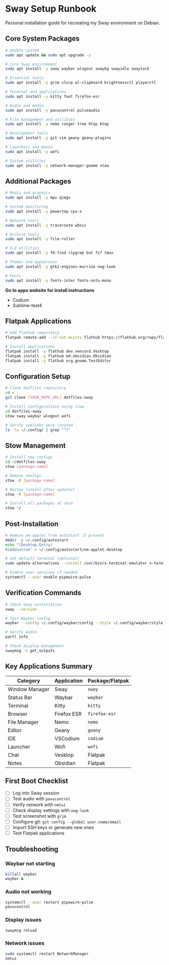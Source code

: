 # Sway Setup Runbook

Personal installation guide for recreating my Sway environment on Debian.

## Core System Packages

```bash
# Update system
sudo apt update && sudo apt upgrade -y

# Core Sway environment
sudo apt install -y sway waybar wlogout swaybg swayidle swaylock

# Essential tools
sudo apt install -y grim slurp wl-clipboard brightnessctl playerctl

# Terminal and applications
sudo apt install -y kitty foot firefox-esr

# Audio and media
sudo apt install -y pavucontrol pulseaudio

# File management and utilities
sudo apt install -y nemo ranger tree htop btop

# Development tools
sudo apt install -y git vim geany geany-plugins 

# Launchers and menus
sudo apt install -y wofi

# System utilities
sudo apt install -y network-manager-gnome stow
```

## Additional Packages

```bash
# Media and graphics
sudo apt install -y mpv qimgv

# System monitoring
sudo apt install -y powertop cpu-x

# Network tools
sudo apt install -y traceroute whois

# Archive tools
sudo apt install -y file-roller

# CLI utilities
sudo apt install -y fd-find ripgrep bat fzf tmux

# Themes and appearance
sudo apt install -y gtk2-engines-murrine nwg-look

# Fonts
sudo apt install -y fonts-inter fonts-noto-mono
```

**Go to apps website for install instructions**
- Codium
- Sublime-text4

## Flatpak Applications

```bash
# Add Flathub repository
flatpak remote-add --if-not-exists flathub https://flathub.org/repo/flathub.flatpakrepo

# Install applications
flatpak install -y flathub dev.vencord.Vesktop
flatpak install -y flathub md.obsidian.Obsidian
flatpak install -y flathub org.gnome.TextEditor
```

## Configuration Setup

```bash
# Clone dotfiles repository
cd ~
git clone [YOUR_REPO_URL] dotfiles-sway

# Install configurations using stow
cd dotfiles-sway
stow sway waybar wlogout wofi

# Verify symlinks were created
ls -la ~/.config/ | grep "^l"
```

## Stow Management

```bash
# Install new configs
cd ~/dotfiles-sway
stow [package-name]

# Remove configs  
stow -D [package-name]

# Restow (useful after updates)
stow -R [package-name]

# Install all packages at once
stow */
```

## Post-Installation

```bash
# Remove nm-applet from autostart if present
mkdir -p ~/.config/autostart
echo "[Desktop Entry]
Hidden=true" > ~/.config/autostart/nm-applet.desktop

# Set default terminal (optional)
sudo update-alternatives --install /usr/bin/x-terminal-emulator x-terminal-emulator /usr/bin/kitty 50

# Enable user services if needed
systemctl --user enable pipewire-pulse
```

## Verification Commands

```bash
# Check Sway installation
sway --version

# Test Waybar config
waybar --config ~/.config/waybar/config --style ~/.config/waybar/style.css

# Verify audio
pactl info

# Check display management
swaymsg -t get_outputs
```

## Key Applications Summary

| Category | Application | Package/Flatpak |
|----------|-------------|------------------|
| Window Manager | Sway | `sway` |
| Status Bar | Waybar | `waybar` |
| Terminal | Kitty | `kitty` |
| Browser | Firefox ESR | `firefox-esr` |
| File Manager | Nemo | `nemo` |
| Editor | Geany | `geany` |
| IDE | VSCodium | `codium` |
| Launcher | Wofi | `wofi` |
| Chat | Vesktop | Flatpak |
| Notes | Obsidian | Flatpak |

## First Boot Checklist

- [ ] Log into Sway session
- [ ] Test audio with `pavucontrol`
- [ ] Verify network with `nmtui`
- [ ] Check display settings with `nwg-look`
- [ ] Test screenshot with `grim`
- [ ] Configure git: `git config --global user.name/email`
- [ ] Import SSH keys or generate new ones
- [ ] Test Flatpak applications

## Troubleshooting

### Waybar not starting
```bash
killall waybar
waybar &
```

### Audio not working
```bash
systemctl --user restart pipewire-pulse
pavucontrol
```

### Display issues
```bash
swaymsg reload
```

### Network issues
```bash
sudo systemctl restart NetworkManager
nmtui
```